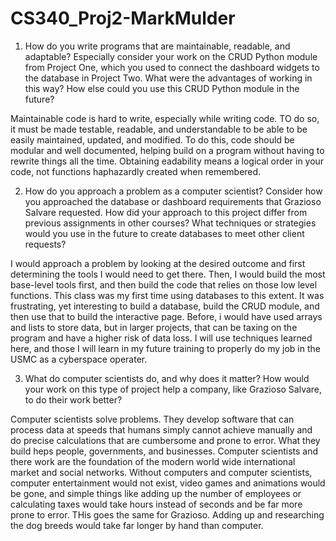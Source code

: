 # CS340_Proj2-MarkMulder

1. How do you write programs that are maintainable, readable, and adaptable? Especially consider your work on the CRUD Python module from Project One, which you used to connect the dashboard widgets to the database in Project Two. What were the advantages of working in this way? How else could you use this CRUD Python module in the future?

Maintainable code is hard to write, especially while writing code. TO do so, it must be made testable, readable, and understandable to be able to be easily maintained, updated, and modified. To do this, code should be modular and well documented, helping build on a program without having to rewrite things all the time. Obtaining eadability means a logical order in your code, not functions haphazardly created when remembered.

2. How do you approach a problem as a computer scientist? Consider how you approached the database or dashboard requirements that Grazioso Salvare requested. How did your approach to this project differ from previous assignments in other courses? What techniques or strategies would you use in the future to create databases to meet other client requests?

 I would approach a problem by looking at the desired outcome and first determining the tools I would need to get there. Then, I would build the most base-level tools first, and then build the code that relies on those low level functions. This class was my first time using databases to this extent. It was frustrating, yet interesting to build a database, build the CRUD module, and then use that to build the interactive page. Before, i would have used arrays and lists to store data, but in larger projects, that can be taxing on the program and have a higher risk of data loss. I will use techniques learned here, and those I will learn in my future training to properly do my job in the USMC as a cyberspace operater.

3. What do computer scientists do, and why does it matter? How would your work on this type of project help a company, like Grazioso Salvare, to do their work better?

Computer scientists solve problems. They develop software that can process data at speeds that humans simply cannot achieve manually and do precise calculations that are cumbersome and prone to error. What they build heps people, governments, and businesses. Computer scientists and there work are the foundation of the modern world wide international market and social networks. Without computers and computer scientists, computer entertainment would not exist, video games and animations would be gone, and simple things like adding up the number of employees or calculating taxes would take hours instead of seconds and be far more prone to error. THis goes the same for Grazioso. Adding up and researching the dog breeds would take far longer by hand than computer.
